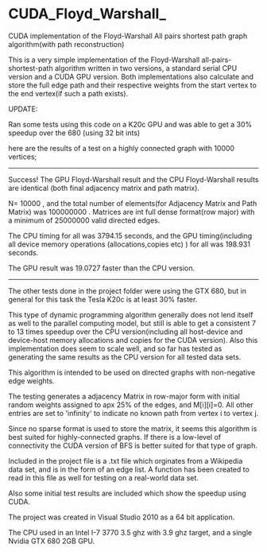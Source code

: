 CUDA_Floyd_Warshall_
====================

CUDA implementation of the Floyd-Warshall All pairs shortest path graph algorithm(with path reconstruction)

This is a very simple implementation of the Floyd-Warshall all-pairs-shortest-path algorithm written in two versions,
a standard serial CPU version and a CUDA GPU version. Both implementations also calculate and store the full edge 
path and their respective weights from the start vertex to the end vertex(if such a path exists).

UPDATE:

Ran some tests using this code on a K20c GPU and was able to get a 30% speedup over the 680 (using 32 bit ints)

here are the results of a test on a highly connected graph with 10000 vertices;

--------------------------------------------------------------------------------------------------------------------

Success! The GPU Floyd-Warshall result and the CPU Floyd-Warshall results are identical
(both final adjacency matrix and path matrix).

N= 10000 , and the total number of elements(for Adjacency Matrix and Path Matrix) was 100000000 .
Matrices are int full dense format(row major) with a minimum of 25000000 valid directed edges.

The CPU timing for all was 3794.15 seconds, and the GPU timing(including all device memory operations
(allocations,copies etc) ) for all was 198.931 seconds.

The GPU result was 19.0727 faster than the CPU version.

----------------------------------------------------------------------------------------------------------------------


The other tests done in the project folder were using the GTX 680, but in general for this task the Tesla K20c 
is at least 30% faster.



This type of dynamic programming algorithm generally does not lend itself as well to the parallel computing model,
but still is able to get a consistent 7 to 13 times speedup over the CPU version(including all host-device 
and device-host  memory allocations and copies for the CUDA version). Also this implementation does seem to scale well,
and so far has tested as generating the same results as the CPU version for all tested data sets.

This algorithm is intended to be used on directed graphs with non-negative edge weights.

The testing generates a adjacency Matrix in row-major form with initial random weights assigned to apx 25% of the edges,
and M[i][i]=0. All other entries are set to 'infinity' to indicate no known path from vertex i to vertex j.

Since no sparse format is used to store the matrix, it seems this algorithm is best suited for highly-connected graphs.
If there is a low-level of connectivity the CUDA version of BFS is better suited for that type of graph.

Included in the project file is a .txt file which orginates from a Wikipedia data set, and is in the form of an edge list.
A function has been created to read in this file as well for testing on a real-world data set. 

Also some initial test results are included which show the speedup using CUDA.

The project was created in Visual Studio 2010 as a 64 bit application.

The CPU used in an Intel I-7 3770 3.5 ghz with 3.9 ghz target, and a single Nvidia GTX 680 2GB GPU.

